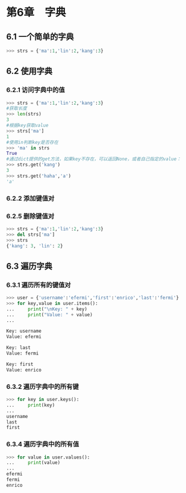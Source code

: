 # 第6章　字典


## 6.1 一个简单的字典

```python
>>> strs = {'ma':1,'lin':2,'kang':3}
```

## 6.2 使用字典

### 6.2.1 访问字典中的值

```python 
>>> strs = {'ma':1,'lin':2,'kang':3}
#获取长度
>>> len(strs)
3
#根据key获取value
>>> strs['ma']
1
#使用in判断key是否存在
>>> 'ma' in strs
True
#通过dict提供的get方法，如果key不存在，可以返回None，或者自己指定的value：
>>> strs.get('kang')
3
>>> strs.get('haha','a')
'a'
```


### 6.2.2 添加键值对

### 6.2.5 删除键值对


```python 
>>> strs = {'ma':1,'lin':2,'kang':3}
>>> del strs['ma']
>>> strs
{'kang': 3, 'lin': 2}
```

## 6.3 遍历字典

### 6.3.1 遍历所有的键值对

```python 
>>> user = {'username':'efermi','first':'enrico','last':'fermi'}
>>> for key,value in user.items():
...     print("\nKey: " + key)
...     print("Value: " + value)
...

Key: username
Value: efermi

Key: last
Value: fermi

Key: first
Value: enrico
```

### 6.3.2 遍历字典中的所有键

```python 
>>> for key in user.keys():
...     print(key)
...
username
last
first
```

### 6.3.4 遍历字典中的所有值

```python
>>> for value in user.values():
...     print(value)
...
efermi
fermi
enrico
```

